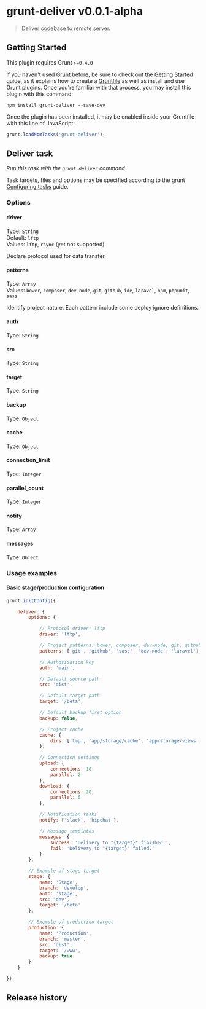 # grunt-deliver v0.0.1-alpha

> Deliver codebase to remote server.

## Getting Started
This plugin requires Grunt `>=0.4.0`

If you haven't used [Grunt](http://gruntjs.com/) before, be sure to check out the [Getting Started](http://gruntjs.com/getting-started) guide, as it explains how to create a [Gruntfile](http://gruntjs.com/sample-gruntfile) as well as install and use Grunt plugins. Once you're familiar with that process, you may install this plugin with this command:

```shell
npm install grunt-deliver --save-dev
```

Once the plugin has been installed, it may be enabled inside your Gruntfile with this line of JavaScript:

```js
grunt.loadNpmTasks('grunt-deliver');
```

## Deliver task
_Run this task with the `grunt deliver` command._

Task targets, files and options may be specified according to the grunt [Configuring tasks](http://gruntjs.com/configuring-tasks) guide.

### Options

#### driver
Type: `String`  
Default: `lftp`  
Values: `lftp`, `rsync` (yet not supported)  

Declare protocol used for data transfer.

#### patterns
Type: `Array`  
Values: `bower`, `composer`, `dev-node`, `git`, `github`, `ide`, `laravel`, `npm`, `phpunit`, `sass`  

Identify project nature. Each pattern include some deploy ignore definitions.

#### auth
Type: `String`

#### src
Type: `String`

#### target
Type: `String`

#### backup
Type: `Object`

#### cache
Type: `Object`

#### connection_limit
Type: `Integer`

#### parallel_count
Type: `Integer`

#### notify
Type: `Array`

#### messages
Type: `Object`

### Usage examples

#### Basic stage/production configuration

```js
grunt.initConfig({

    deliver: {
        options: {

            // Protocol driver: lftp
            driver: 'lftp',

            // Project patterns: bower, composer, dev-node, git, github, ide, laravel, npm, phpunit, sass
            patterns: ['git', 'github', 'sass', 'dev-node', 'laravel'],

            // Authorisation key
            auth: 'main',

            // Default source path
            src: 'dist',

            // Default target path
            target: '/beta',

            // Default backup first option
            backup: false,

            // Project cache
            cache: {
                dirs: ['tmp', 'app/storage/cache', 'app/storage/views', 'app/storage/twig']
            },

            // Connection settings
            upload: {
                connections: 10,
                parallel: 2
            },
            download: {
                connections: 20,
                parallel: 5
            },

            // Notification tasks
            notify: ['slack', 'hipchat'],

            // Message templates
            messages: {
                success: 'Delivery to "{target}" finished.',
                fail: 'Delivery to "{target}" failed.'
            }
        },

        // Example of stage target
        stage: {
            name: 'Stage',
            branch: 'develop',
            auth: 'stage',
            src: 'dev',
            target: '/beta'
        },

        // Example of production target
        production: {
            name: 'Production',
            branch: 'master',
            src: 'dist',
            target: '/www',
            backup: true
        }
    }

});
```

## Release history
